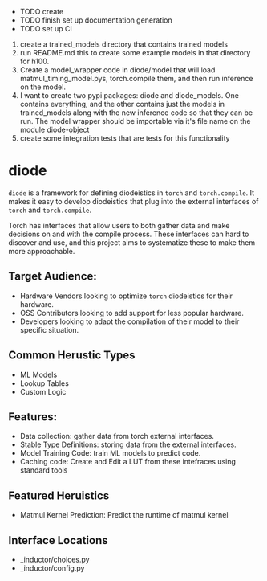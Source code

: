 - TODO create
- TODO finish set up documentation generation
- TODO set up CI
1. create a trained_models directory that contains trained models
2. run README.md this to create some example models in that directory for h100.
3. Create a model_wrapper code in diode/model that will load matmul_timing_model.pys, torch.compile them, and then run inference on the model.
4. I want to create two pypi packages: diode and diode_models. One contains everything, and the other contains just the models in trained_models along with the new inference code so that they can be run. The model wrapper should be importable via it's file name on the module diode-object
5. create some integration tests that are tests for this functionality


# diode
`diode` is a framework for defining diodeistics in `torch` and `torch.compile`. It makes it easy to develop diodeistics that plug into the external interfaces of `torch` and `torch.compile`.

Torch has interfaces that allow users to both gather data and make decisions on and with the compile process. These interfaces can hard to discover and use, and this project aims to systematize these to make them more approachable.

## Target Audience:
- Hardware Vendors looking to optimize `torch` diodeistics for their hardware.
- OSS Contributors looking to add support for less popular hardware.
- Developers looking to adapt the compilation of their model to their specific situation.

## Common Herustic Types
- ML Models
- Lookup Tables
- Custom Logic

## Features:
- Data collection: gather data from torch external interfaces.
- Stable Type Definitions: storing data from the external interfaces.
- Model Training Code: train ML models to predict code.
- Caching code: Create and Edit a LUT from these intefraces using standard tools

## Featured Heruistics
- Matmul Kernel Prediction: Predict the runtime of matmul kernel

## Interface Locations
- _inductor/choices.py
- _inductor/config.py
